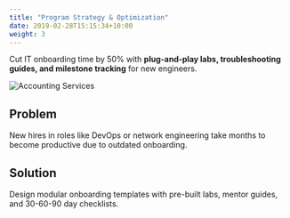 ```yaml
---
title: "Program Strategy & Optimization"
date: 2019-02-28T15:15:34+10:00
weight: 3
---
```


Cut IT onboarding time by 50% with **plug-and-play labs, troubleshooting guides, and milestone tracking** for new engineers.

![Accounting Services](/lukofolio/images/austin-distel-nGc5RT2HmF0-unsplash.jpg)

## Problem

New hires in roles like DevOps or network engineering take months to become productive due to outdated onboarding.

## Solution

Design modular onboarding templates with pre-built labs, mentor guides, and 30-60-90 day checklists.